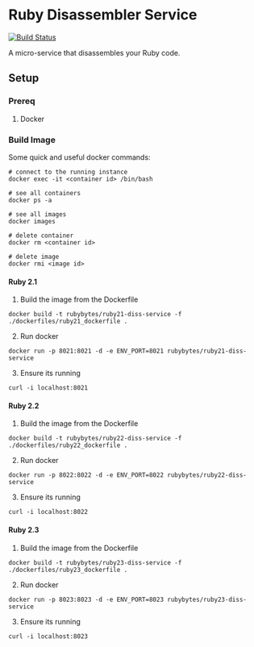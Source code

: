 # Ruby Disassembler Service
[![Build Status](https://travis-ci.org/jkeam/ruby_disassembler_service.svg?branch=master)](https://travis-ci.org/jkeam/ruby_disassembler_service)

A micro-service that disassembles your Ruby code.

## Setup

### Prereq
1.  Docker

### Build Image
Some quick and useful docker commands:
  ```
  # connect to the running instance
  docker exec -it <container id> /bin/bash

  # see all containers
  docker ps -a

  # see all images
  docker images

  # delete container
  docker rm <container id>

  # delete image
  docker rmi <image id>
  ```

#### Ruby 2.1
1.  Build the image from the Dockerfile
  ```
  docker build -t rubybytes/ruby21-diss-service -f ./dockerfiles/ruby21_dockerfile .
  ```

2.  Run docker
  ```
  docker run -p 8021:8021 -d -e ENV_PORT=8021 rubybytes/ruby21-diss-service
  ```

3.  Ensure its running
  ```
  curl -i localhost:8021
  ```

#### Ruby 2.2
1.  Build the image from the Dockerfile
  ```
  docker build -t rubybytes/ruby22-diss-service -f ./dockerfiles/ruby22_dockerfile .
  ```

2.  Run docker
  ```
  docker run -p 8022:8022 -d -e ENV_PORT=8022 rubybytes/ruby22-diss-service
  ```

3.  Ensure its running
  ```
  curl -i localhost:8022
  ```

#### Ruby 2.3
1.  Build the image from the Dockerfile
  ```
  docker build -t rubybytes/ruby23-diss-service -f ./dockerfiles/ruby23_dockerfile .
  ```

2.  Run docker
  ```
  docker run -p 8023:8023 -d -e ENV_PORT=8023 rubybytes/ruby23-diss-service
  ```

3.  Ensure its running
  ```
  curl -i localhost:8023
  ```


